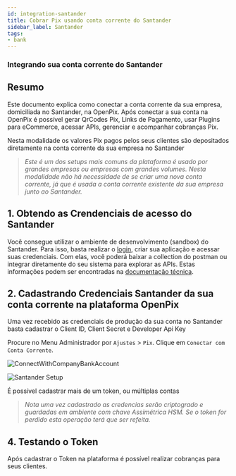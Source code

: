 ```yaml
---
id: integration-santander
title: Cobrar Pix usando conta corrente do Santander
sidebar_label: Santander
tags:
- bank
---
```


### Integrando sua conta corrente do Santander

## Resumo

Este documento explica como conectar a conta corrente da sua empresa, domiciliada no Santander, na OpenPix. Após conectar a sua conta na OpenPix é possível gerar QrCodes Pix, Links de Pagamento, usar Plugins para eCommerce, acessar APIs, gerenciar e acompanhar cobranças Pix.

Nesta modalidade os valores Pix pagos pelos seus clientes são depositados diretamente na conta corrente da sua empresa no Santander

> *Este é um dos setups mais comuns da plataforma é usado por grandes empresas ou empresas com grandes volumes.* 
*Nesta modalidade não há necessidade de se criar uma nova conta corrente, já que é usada a conta corrente existente da sua empresa junto ao Santander.*

## 1. Obtendo as Crendenciais de acesso do Santander

Você consegue utilizar o ambiente de desenvolvimento (sandbox) do Santander. Para isso, basta realizar o [login](https://developer.santander.com.br/user/login), criar sua aplicação e acessar suas credenciais. Com elas, você poderá baixar a collection do postman ou integrar diretamente do seu sistema para explorar as APIs. Estas informações podem ser encontradas na [documentação técnica](https://developer.santander.com.br/api/documentacao/pix#/Cob/put_cob__txid_).

## 2. Cadastrando Credenciais Santander da sua conta corrente na plataforma OpenPix

Uma vez recebido as credenciais de produção da sua conta no Santander basta cadastrar o Client ID, Client Secret e Developer Api Key

Procure no Menu Administrador por `Ajustes` > `Pix`. Clique em `Conectar com Conta Corrente`.

![ConnectWithCompanyBankAccount](/img/integrations/new-bank-account.png)

![Santander Setup](/img/integrations/santander-setup.png)

É possível cadastrar mais de um token, ou múltiplas contas 

> *Nota uma vez cadastrado as credencias serão criptogrado e guardadas em ambiente com chave Assimétrica HSM. Se o token for perdido esta operação terá que ser refeita.* 

## 4. Testando o Token

Após cadastrar o Token na plataforma é possível realizar cobranças para seus clientes. 
